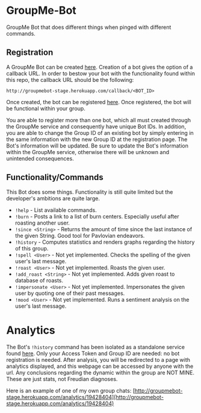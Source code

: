 # GroupMe-Bot
GroupMe Bot that does different things when pinged with different commands.

## Registration
A GroupMe Bot can be created [here](https://dev.groupme.com/docs/v3). Creation of a bot gives the option of a callback URL. In order to bestow your bot with the functionality found within this repo, the callback URL should be the following:
```
http://groupmebot-stage.herokuapp.com/callback/<BOT_ID>
```
Once created, the bot can be registered [here](http://groupmebot-stage.herokuapp.com/register). Once registered, the bot will be functional within your group.

You are able to register more than one bot, which all must created through the GroupMe service and consequently have unique Bot IDs. In addition, you are able to change the Group ID of an existing bot by simply entering in the same information with the new Group ID at the registration page. The Bot's information will be updated. Be sure to update the Bot's information within the GroupMe service, otherwise there will be unknown and unintended consequences.

## Functionality/Commands
This Bot does some things. Functionality is still quite limited but the developer's ambitions are quite large.

+ `!help` - List available commands.
+ `!burn` - Posts a link to a list of burn centers. Especially useful after roasting another user.
+ `!since <String>` - Returns the amount of time since the last instance of the given String. Good tool for Pavlovian endeavors.
+ `!history` - Computes statistics and renders graphs regarding the history of this group.
+ `!spell <User>` - Not yet implemented. Checks the spelling of the given user's last message.
+ `!roast <User>` - Not yet implemented. Roasts the given user.
+ `!add_roast <String>` - Not yet implemented. Adds given roast to database of roasts.
+ `!impersonate <User>` - Not yet implemented. Impersonates the given user by quoting one of their past messages.
+ `!mood <User>` - Not yet implemented. Runs a sentiment analysis on the user's last message.

# Analytics
The Bot's `!history` command has been isolated as a standalone service found [here](http://groupmebot-stage.herokuapp.com/analyze). Only your Access Token and Group ID are needed: no bot registration is needed. After analysis, you will be redirected to a page with analytics displayed, and this webpage can be accessed by anyone with the url. Any conclusions regarding the dynamic within the group are NOT MINE. These are just stats, not Freudian diagnoses. 

Here is an example of one of my own group chats: [http://groupmebot-stage.herokuapp.com/analytics/19428404](http://groupmebot-stage.herokuapp.com/analytics/19428404)
